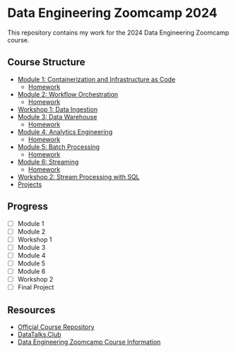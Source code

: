 # Data Engineering Zoomcamp 2024

This repository contains my work for the 2024 Data Engineering Zoomcamp course.

## Course Structure

- [Module 1: Containerization and Infrastructure as Code](module-1-basics-n-setup/)
  - [Homework](module-1-basics-n-setup/homework/)
- [Module 2: Workflow Orchestration](module-2-workflow-orchestration/)
  - [Homework](module-2-workflow-orchestration/homework/)
- [Workshop 1: Data Ingestion](workshops/workshop-1-data-ingestion/)
- [Module 3: Data Warehouse](module-3-data-warehouse/)
  - [Homework](module-3-data-warehouse/homework/)
- [Module 4: Analytics Engineering](module-4-analytics-engineering/)
  - [Homework](module-4-analytics-engineering/homework/)
- [Module 5: Batch Processing](module-5-batch-processing/)
  - [Homework](module-5-batch-processing/homework/)
- [Module 6: Streaming](module-6-streaming/)
  - [Homework](module-6-streaming/homework/)
- [Workshop 2: Stream Processing with SQL](workshops/workshop-2-stream-processing-sql/)
- [Projects](projects/)

## Progress

- [ ] Module 1
- [ ] Module 2
- [ ] Workshop 1
- [ ] Module 3
- [ ] Module 4
- [ ] Module 5
- [ ] Module 6
- [ ] Workshop 2
- [ ] Final Project

## Resources

- [Official Course Repository](https://github.com/DataTalksClub/data-engineering-zoomcamp)
- [DataTalks.Club](https://datatalks.club/)
- [Data Engineering Zoomcamp Course Information](https://datatalks.club/blog/data-engineering-zoomcamp.html)